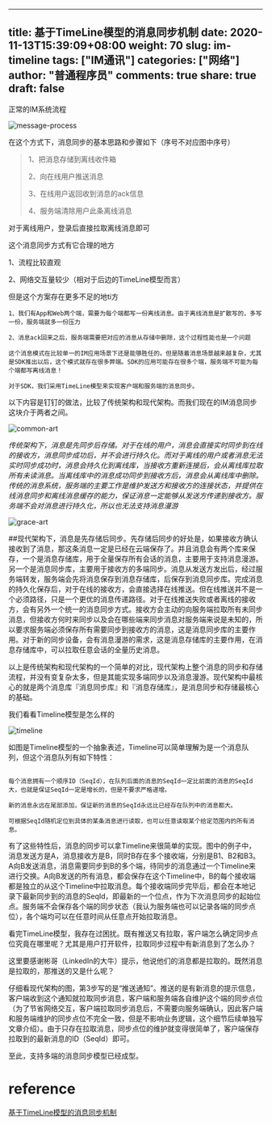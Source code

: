
---
title: 基于TimeLine模型的消息同步机制
date: 2020-11-13T15:39:09+08:00
weight: 70
slug: im-timeline
tags: ["IM通讯"]
categories: ["网络"]
author: "普通程序员"
comments: true
share: true
draft: false
---
正常的IM系统流程

![message-process](/media/im-timeline/message-process.jpeg)


在这个方式下，消息同步的基本思路和步骤如下（序号不对应图中序号）

> 1、把消息存储到离线收件箱
>
> 2、向在线用户推送消息
>
> 3、在线用户返回收到消息的ack信息
>
> 4、服务端清除用户此条离线消息

对于离线用户，登录后直接拉取离线消息即可

这个消息同步方式有它合理的地方

1、流程比较直观

2、网络交互量较少（相对于后边的TimeLine模型而言）

但是这个方案存在更多不足的地ti方
```
1、我们有App和Web两个端，需要为每个端都写一份离线消息。由于离线消息是扩散写的，多写一份，服务端就多一份压力

2、消息ack回来之后，服务端需要把对应的消息从存储中删除，这个过程性能也是一个问题

这个消息模式在比较单一的IM应用场景下还是能够胜任的。但是随着消息场景越来越复杂，尤其是SDK推出以后，这个模式就存在很多弊端。SDK的应用可能存在很多个端，服务端不可能为每个端都写离线消息！

对于SDK，我们采用TimeLine模型来实现客户端和服务端的消息同步。

```

以下内容是钉钉的做法，比较了传统架构和现代架构。而我们现在的IM消息同步这块介于两者之间。 

![common-art](/media/im-timeline/preview.jpg)

_传统架构下，消息是先同步后存储。对于在线的用户，消息会直接实时同步到在线的接收方，消息同步成功后，并不会进行持久化。而对于离线的用户或者消息无法实时同步成功时，消息会持久化到离线库，当接收方重新连接后，会从离线库拉取所有未读消息。当离线库中的消息成功同步到接收方后，消息会从离线库中删除。传统的消息系统，服务端的主要工作是维护发送方和接收方的连接状态，并提供在线消息同步和离线消息缓存的能力，保证消息一定能够从发送方传递到接收方。服务端不会对消息进行持久化，所以也无法支持消息漫游_


![grace-art](/media/im-timeline/grace-art.jpeg)


##现代架构下，消息是先存储后同步。先存储后同步的好处是，如果接收方确认接收到了消息，那这条消息一定是已经在云端保存了。并且消息会有两个库来保存，一个是消息存储库，用于全量保存所有会话的消息，主要用于支持消息漫游。另一个是消息同步库，主要用于接收方的多端同步。消息从发送方发出后，经过服务端转发，服务端会先将消息保存到消息存储库，后保存到消息同步库。完成消息的持久化保存后，对于在线的接收方，会直接选择在线推送。但在线推送并不是一个必须路径，只是一个更优的消息传递路径。对于在线推送失败或者离线的接收方，会有另外一个统一的消息同步方式。接收方会主动的向服务端拉取所有未同步消息，但接收方何时来同步以及会在哪些端来同步消息对服务端来说是未知的，所以要求服务端必须保存所有需要同步到接收方的消息，这是消息同步库的主要作用。对于新的同步设备，会有消息漫游的需求，这是消息存储库的主要作用，在消息存储库中，可以拉取任意会话的全量历史消息。

以上是传统架构和现代架构的一个简单的对比，现代架构上整个消息的同步和存储流程，并没有变复杂太多，但是其能实现多端同步以及消息漫游。现代架构中最核心的就是两个消息库『消息同步库』和『消息存储库』，是消息同步和存储最核心的基础。

我们看看Timeline模型是怎么样的

![timeline](/media/im-timeline/timeline.jpeg)


如图是Timeline模型的一个抽象表述，Timeline可以简单理解为是一个消息队列，但这个消息队列有如下特性：

```

每个消息拥有一个顺序ID（SeqId），在队列后面的消息的SeqId一定比前面的消息的SeqId大，也就是保证SeqId一定是增长的，但是不要求严格递增。

新的消息永远在尾部添加，保证新的消息的SeqId永远比已经存在队列中的消息都大。

可根据SeqId随机定位到具体的某条消息进行读取，也可以任意读取某个给定范围内的所有消息。

```

有了这些特性后，消息的同步可以拿Timeline来很简单的实现。图中的例子中，消息发送方是A，消息接收方是B，同时B存在多个接收端，分别是B1、B2和B3。A向B发送消息，消息需要同步到B的多个端，待同步的消息通过一个Timeline来进行交换。A向B发送的所有消息，都会保存在这个Timeline中，B的每个接收端都是独立的从这个Timeline中拉取消息。每个接收端同步完毕后，都会在本地记录下最新同步到的消息的SeqId，即最新的一个位点，作为下次消息同步的起始位点。服务端不会保存各个端的同步状态（我认为服务端也可以记录各端的同步点位），各个端均可以在任意时间从任意点开始拉取消息。


看完TimeLine模型，我存在过困扰。既有推送又有拉取，客户端怎么确定同步点位究竟在哪里呢？尤其是用户打开软件，拉取同步过程中有新消息到了怎么办？

这里要感谢彬哥（LinkedIn的大牛）提示，他说他们的消息都是拉取的。既然消息是拉取的，那推送的又是什么呢？

仔细看现代架构的图，第3步写的是“推送通知”。推送的是有新消息的提示信息，客户端收到这个通知就拉取同步消息，客户端和服务端各自维护这个端的同步点位（为了节省网络交互，客户端拉取同步消息后，不需要向服务端确认，因此客户端和服务端维护的同步点位不完全一致，但是不影响业务逻辑，这个细节后续单独写文章介绍）。由于只存在拉取消息，同步点位的维护就变得很简单了，客户端保存拉取到的最新消息的ID（SeqId）即可。

至此，支持多端的消息同步模型已经成型。


# reference
[基于TimeLine模型的消息同步机制](http://blog.itpub.net/31556438/viewspace-2219243/)